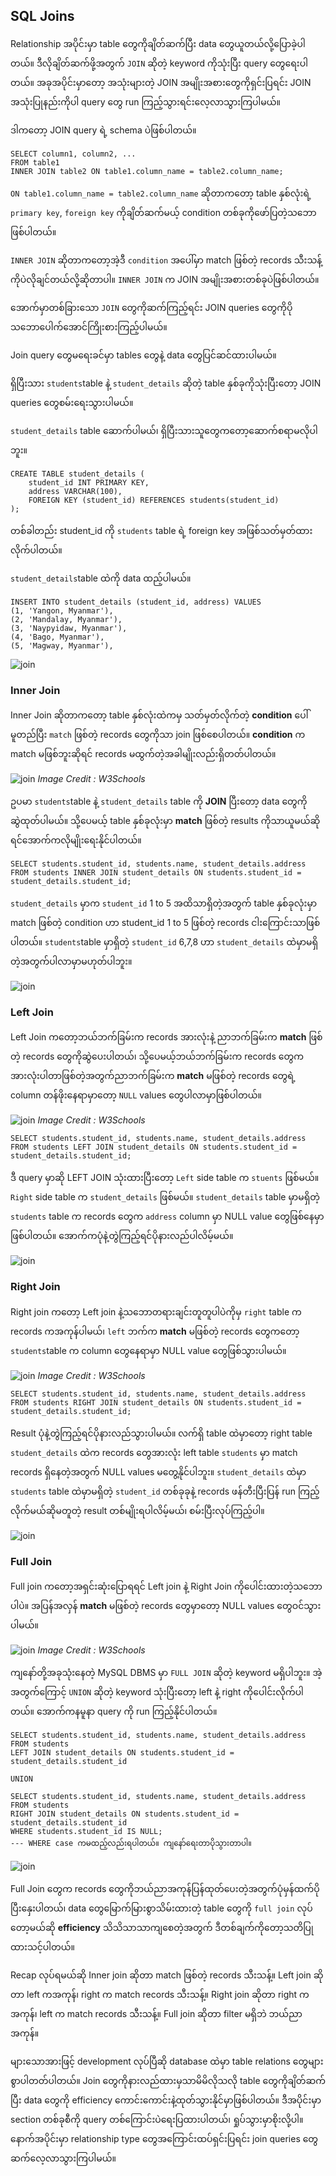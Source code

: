 ## SQL Joins

Relationship အပိုင်းမှာ table တွေကိုချိတ်ဆက်ပြီး data တွေယူတယ်လို့ပြောခဲ့ပါတယ်။ ဒီလိုချိတ်ဆက်ဖို့အတွက် `JOIN` ဆိုတဲ့ keyword ကိုသုံးပြီး query တွေရေးပါတယ်။ အခုအပိုင်းမှာတော့ အသုံးများတဲ့ JOIN အမျိုးအစားတွေကိုရှင်းပြရင်း JOIN အသုံးပြုနည်းကိုပါ query တွေ run ကြည့်သွားရင်းလေ့လာသွားကြပါမယ်။

ဒါကတော့ JOIN query ရဲ့ schema ပဲဖြစ်ပါတယ်။
```
SELECT column1, column2, ...
FROM table1
INNER JOIN table2 ON table1.column_name = table2.column_name;
```

`ON table1.column_name = table2.column_name` ဆိုတာကတော့ table နှစ်လုံးရဲ့ `primary key`, `foreign key` ကိုချိတ်ဆက်မယ့် condition တစ်ခုကိုဖော်ပြတဲ့သဘောဖြစ်ပါတယ်။

`INNER JOIN` ဆိုတာကတော့အဲ့ဒီ `condition` အပေါ်မှာ match ဖြစ်တဲ့ records သီးသန့်ကိုပဲလိုချင်တယ်လို့ဆိုတာပါ။ `INNER JOIN` က JOIN အမျိုးအစားတစ်ခုပဲဖြစ်ပါတယ်။ 

အောက်မှာတစ်ခြားသော `JOIN` တွေကိုဆက်ကြည့်ရင်း JOIN queries တွေကိုပိုသဘောပေါက်အောင်ကြိုးစားကြည့်ပါမယ်။

Join query တွေမရေးခင်မှာ tables တွေနဲ့ data တွေပြင်ဆင်ထားပါမယ်။

ရှိပြီးသား `students`table နဲ့ `student_details` ဆိုတဲ့ table နှစ်ခုကိုသုံးပြီးတော့ JOIN queries တွေစမ်းရေးသွားပါမယ်။

`student_details` table ဆောက်ပါမယ်၊ ရှိပြီးသားသူတွေကတော့ဆောက်စရာမလိုပါဘူး။
```
CREATE TABLE student_details (
    student_id INT PRIMARY KEY,
    address VARCHAR(100),
    FOREIGN KEY (student_id) REFERENCES students(student_id)
);
```

တစ်ခါတည်း student_id ကို `students` table ရဲ့ foreign key အဖြစ်သတ်မှတ်ထားလိုက်ပါတယ်။

`student_details`table ထဲကို data ထည့်ပါမယ်။
```
INSERT INTO student_details (student_id, address) VALUES
(1, 'Yangon, Myanmar'),
(2, 'Mandalay, Myanmar'),
(3, 'Naypyidaw, Myanmar'),
(4, 'Bago, Myanmar'),
(5, 'Magway, Myanmar'),
```
![join](https://raw.githubusercontent.com/HlaingTinHtun/SQL-101/main/assets/queries/join/j1.png)

### Inner Join
Inner Join ဆိုတာကတော့ table နှစ်လုံးထဲကမှ သတ်မှတ်လိုက်တဲ့ **condition** ပေါ်မူတည်ပြီး `match` ဖြစ်တဲ့ records တွေကိုသာ join ဖြစ်စေပါတယ်။ **condition** က match မဖြစ်ဘူးဆိုရင် records မထွက်တဲ့အခါမျိုးလည်းရှိတတ်ပါတယ်။

![join](https://raw.githubusercontent.com/HlaingTinHtun/SQL-101/main/assets/queries/join/j2.1.png)
*Image Credit : W3Schools*

ဥပမာ `students`table နဲ့ `student_details` table ကို **JOIN** ပြီးတော့ data တွေကိုဆွဲထုတ်ပါမယ်။ သို့ပေမယ့် table နှစ်ခုလုံးမှာ **match** ဖြစ်တဲ့ results ကိုသာယူမယ်ဆိုရင်အောက်ကလိုမျိုးရေးနိုင်ပါတယ်။
```
SELECT students.student_id, students.name, student_details.address FROM students INNER JOIN student_details ON students.student_id = student_details.student_id;
```

`student_details` မှာက `student_id` 1 to 5 အထိသာရှိတဲ့အတွက် table နှစ်ခုလုံးမှာ match ဖြစ်တဲ့ condition ဟာ student_id 1 to 5 ဖြစ်တဲ့ records ငါးကြောင်းသာဖြစ်ပါတယ်။ `students`table မှာရှိတဲ့ `student_id` 6,7,8 ဟာ `student_details` ထဲမှာမရှိတဲ့အတွက်ပါလာမှာမဟုတ်ပါဘူး။

![join](https://raw.githubusercontent.com/HlaingTinHtun/SQL-101/main/assets/queries/join/j2.png)

### Left Join

Left Join ကတော့ဘယ်ဘက်ခြမ်းက records အားလုံးနဲ့ ညာဘက်ခြမ်းက **match** ဖြစ်တဲ့ records တွေကိုဆွဲပေးပါတယ်၊ သို့ပေမယ့်ဘယ်ဘက်ခြမ်းက records တွေကအားလုံးပါတာဖြစ်တဲ့အတွက်ညာဘက်ခြမ်းက **match** မဖြစ်တဲ့ records တွေရဲ့ column တန်ဖိုးနေရာမှာတော့ `NULL` values တွေပါလာမှာဖြစ်ပါတယ်။

![join](https://raw.githubusercontent.com/HlaingTinHtun/SQL-101/main/assets/queries/join/j3.1.png)
*Image Credit : W3Schools*

```
SELECT students.student_id, students.name, student_details.address FROM students LEFT JOIN student_details ON students.student_id = student_details.student_id;
```

ဒီ query မှာဆို LEFT JOIN သုံးထားပြီးတော့  `Left` side table က `stuents` ဖြစ်မယ်။ `Right` side table က `student_details` ဖြစ်မယ်။ `student_details` table မှာမရှိတဲ့ `students` table က records တွေက `address` column မှာ NULL value တွေဖြစ်နေမှာဖြစ်ပါတယ်။ အောက်ကပုံနဲ့တွဲကြည့်ရင်ပိုနားလည်ပါလိမ့်မယ်။

![join](https://raw.githubusercontent.com/HlaingTinHtun/SQL-101/main/assets/queries/join/j3.png)

### Right Join

Right join ကတော့ Left join နဲ့သဘောတရားချင်းတူတူပါပဲကိုမှ `right` table က records ကအကုန်ပါမယ်၊ `left` ဘက်က **match** မဖြစ်တဲ့ records တွေကတော့ `students`table က column တွေနေရာမှာ NULL value တွေဖြစ်သွားပါမယ်။

![join](https://raw.githubusercontent.com/HlaingTinHtun/SQL-101/main/assets/queries/join/j4.1.png)
*Image Credit : W3Schools*

```
SELECT students.student_id, students.name, student_details.address FROM students RIGHT JOIN student_details ON students.student_id = student_details.student_id;
```
Result ပုံနဲ့တွဲကြည့်ရင်ပိုနားလည်သွားပါမယ်။ လက်ရှိ table ထဲမှာတော့ right table `student_details` ထဲက records တွေအားလုံး left table `students` မှာ match records ရှိနေတဲ့အတွက် NULL values မတွေ့နိုင်ပါဘူး။ `student_details` ထဲမှာ `students` table ထဲမှာမရှိတဲ့ `student_id` တစ်ခုခုနဲ့ records ဖန်တီးပြီးပြန် run ကြည့်လိုက်မယ်ဆိုမတူတဲ့ result တစ်မျိုးရပါလိမ့်မယ်၊ စမ်းပြီးလုပ်ကြည့်ပါ။

![join](https://raw.githubusercontent.com/HlaingTinHtun/SQL-101/main/assets/queries/join/j4.png)

### Full Join

Full join ကတော့အရှင်းဆုံးပြောရရင် Left join နဲ့ Right Join ကိုပေါင်းထားတဲ့သဘောပါပဲ။ အပြန်အလှန် **match** မဖြစ်တဲ့ records တွေမှာတော့ NULL values တွေဝင်သွားပါမယ်။ 

![join](https://raw.githubusercontent.com/HlaingTinHtun/SQL-101/main/assets/queries/join/j5.1.png)
*Image Credit : W3Schools*

ကျနော်တို့အခုသုံးနေတဲ့ MySQL DBMS မှာ `FULL JOIN` ဆိုတဲ့ keyword မရှိပါဘူး။ အဲ့အတွက်ကြောင့် `UNION` ဆိုတဲ့ keyword သုံးပြီးတော့ left နဲ့ right ကိုပေါင်းလိုက်ပါတယ်။ အောက်ကနမူနာ query ကို run ကြည့်နိုင်ပါတယ်။
```
SELECT students.student_id, students.name, student_details.address
FROM students
LEFT JOIN student_details ON students.student_id = student_details.student_id

UNION

SELECT students.student_id, students.name, student_details.address
FROM students
RIGHT JOIN student_details ON students.student_id = student_details.student_id
WHERE students.student_id IS NULL;
--- WHERE case ကမထည့်လည်းရပါတယ်။ ကျနော်ရေးတာပိုသွားတာပါ။
```
![join](https://raw.githubusercontent.com/HlaingTinHtun/SQL-101/main/assets/queries/join/j5.png)



Full Join တွေက records တွေကိုဘယ်ညာအကုန်ပြန်ထုတ်ပေးတဲ့အတွက်ပုံမှန်ထက်ပိုပြီးနှေးပါတယ်၊ data တွေမြောက်မြားစွာသိမ်းထားတဲ့ table တွေကို `full join` လုပ်တော့မယ်ဆို **efficiency** သိသိသာသာကျစေတဲ့အတွက် ဒီတစ်ချက်ကိုတော့သတိပြုထားသင့်ပါတယ်။

Recap လုပ်ရမယ်ဆို 
Inner join ဆိုတာ match ဖြစ်တဲ့ records သီးသန့်။
Left join ဆိုတာ left ကအကုန်၊ right က match records သီးသန့်။
Right join ဆိုတာ right ကအကုန်၊ left က match records သီးသန့်။
Full join ဆိုတာ filter မရှိဘဲ ဘယ်ညာအကုန်။ 

များသောအားဖြင့် development လုပ်ပြီဆို database ထဲမှာ table relations တွေများစွာပါတတ်ပါတယ်။ Join တွေကိုနားလည်ထားမှသာမိမိလိုသလို table တွေကိုချိတ်ဆက်ပြီး data တွေကို efficiency ကောင်းကောင်းနဲ့ထုတ်သွားနိုင်မှာဖြစ်ပါတယ်။ ဒီအပိုင်းမှာ section တစ်ခုစီကို query တစ်ကြောင်းပဲရေးပြထားပါတယ်၊ ရှုပ်သွားမှာစိုးလို့ပါ။ နောက်အပိုင်းမှာ relationship type တွေအကြောင်းထပ်ရှင်းပြရင်း join queries တွေဆက်လေ့လာသွားကြပါမယ်။

